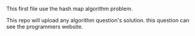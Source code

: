 This first file use the hash map algorithm problem.

This repo will upload any algorithm question's solution. this question can see the programmers website.
